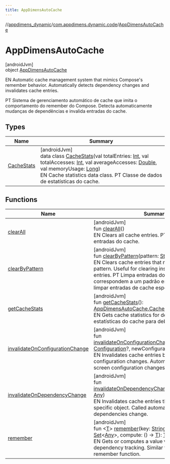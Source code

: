 ```yaml
---
title: AppDimensAutoCache
---
```

//[appdimens_dynamic](../../../index.html)/[com.appdimens.dynamic.code](../index.html)/[AppDimensAutoCache](index.html)



# AppDimensAutoCache



[androidJvm]\
object [AppDimensAutoCache](index.html)

EN Automatic cache management system that mimics Compose's remember behavior. Automatically detects dependency changes and invalidates cache entries.



PT Sistema de gerenciamento automático de cache que imita o comportamento do remember do Compose. Detecta automaticamente mudanças de dependências e invalida entradas do cache.



## Types


| Name | Summary |
|---|---|
| [CacheStats](-cache-stats/index.html) | [androidJvm]<br>data class [CacheStats](-cache-stats/index.html)(val totalEntries: [Int](https://kotlinlang.org/api/core/kotlin-stdlib/kotlin/-int/index.html), val totalAccesses: [Int](https://kotlinlang.org/api/core/kotlin-stdlib/kotlin/-int/index.html), val averageAccesses: [Double](https://kotlinlang.org/api/core/kotlin-stdlib/kotlin/-double/index.html), val memoryUsage: [Long](https://kotlinlang.org/api/core/kotlin-stdlib/kotlin/-long/index.html))<br>EN Cache statistics data class. PT Classe de dados de estatísticas do cache. |


## Functions


| Name | Summary |
|---|---|
| [clearAll](clear-all.html) | [androidJvm]<br>fun [clearAll](clear-all.html)()<br>EN Clears all cache entries. PT Limpa todas as entradas do cache. |
| [clearByPattern](clear-by-pattern.html) | [androidJvm]<br>fun [clearByPattern](clear-by-pattern.html)(pattern: [String](https://kotlinlang.org/api/core/kotlin-stdlib/kotlin/-string/index.html))<br>EN Clears cache entries that match a specific pattern. Useful for clearing instance-specific cache entries. PT Limpa entradas do cache que correspondem a um padrão específico. Útil para limpar entradas de cache específicas da instância. |
| [getCacheStats](get-cache-stats.html) | [androidJvm]<br>fun [getCacheStats](get-cache-stats.html)(): [AppDimensAutoCache.CacheStats](-cache-stats/index.html)<br>EN Gets cache statistics for debugging. PT Obtém estatísticas do cache para debug. |
| [invalidateOnConfigurationChange](invalidate-on-configuration-change.html) | [androidJvm]<br>fun [invalidateOnConfigurationChange](invalidate-on-configuration-change.html)(oldConfiguration: [Configuration](https://developer.android.com/reference/kotlin/android/content/res/Configuration.html)?, newConfiguration: [Configuration](https://developer.android.com/reference/kotlin/android/content/res/Configuration.html))<br>EN Invalidates cache entries based on configuration changes. Automatically called when screen configuration changes. |
| [invalidateOnDependencyChange](invalidate-on-dependency-change.html) | [androidJvm]<br>fun [invalidateOnDependencyChange](invalidate-on-dependency-change.html)(changedObject: [Any](https://kotlinlang.org/api/core/kotlin-stdlib/kotlin/-any/index.html))<br>EN Invalidates cache entries that depend on a specific object. Called automatically when dependencies change. |
| [remember](remember.html) | [androidJvm]<br>fun &lt;[T](remember.html)&gt; [remember](remember.html)(key: [String](https://kotlinlang.org/api/core/kotlin-stdlib/kotlin/-string/index.html), dependencies: [Set](https://kotlinlang.org/api/core/kotlin-stdlib/kotlin.collections/-set/index.html)&lt;[Any](https://kotlinlang.org/api/core/kotlin-stdlib/kotlin/-any/index.html)&gt;, compute: () -&gt; [T](remember.html)): [T](remember.html)<br>EN Gets or computes a value with automatic dependency tracking. Similar to Compose's remember function. |

